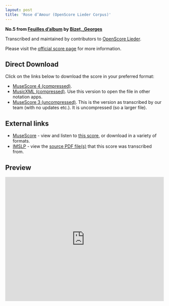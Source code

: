 ```yaml
---
layout: post
title: 'Rose d’Amour (OpenScore Lieder Corpus)'
---
```


__No.5 from [Feuilles d’album](https://fourscoreandmore.org/OpenScore/Bizet%2C_Georges/Feuilles_d%E2%80%99album/) by [Bizet,_Georges](https://fourscoreandmore.org/OpenScore/Bizet%2C_Georges)__

Transcribed and maintained by contributors to [OpenScore Lieder].

Please visit the [official score page] for more information.

[official score page]: https://musescore.com/openscore-lieder-corpus/scores/5079527
[OpenScore Lieder]: https://musescore.com/openscore-lieder-corpus

## Direct Download

Click on the links below to download the score in your preferred format:
- [MuseScore 4 (compressed)](https://fourscoreandmore.org/OpenScore/Bizet%2C_Georges/Feuilles_d%E2%80%99album/5_Rose_d%E2%80%99Amour.mscz).
- [MusicXML (compressed)](https://fourscoreandmore.org/OpenScore/Bizet%2C_Georges/Feuilles_d%E2%80%99album/5_Rose_d%E2%80%99Amour.mxl). Use this version to open the file in other notation apps.
- [MuseScore 3 (uncompressed)](https://raw.githubusercontent.com/OpenScore/Lieder/refs/heads/main/scores/Bizet%2C_Georges/Feuilles_d%E2%80%99album/5_Rose_d%E2%80%99Amour/lc5079527.mscx). This is the version as transcribed by our team (with no updates etc.). It is uncompressed (so a larger file).

## External links

- [MuseScore] - view and listen to [this score][MuseScore], or download in a variety of formats.
- [IMSLP] - view the [source PDF file(s)][IMSLP] that this score was transcribed from.

[MuseScore]: https://musescore.com/score/5079527
[IMSLP]: https://imslp.org/wiki/Special:ReverseLookup/83318

## Preview

<iframe width="100%" height="394" src="https://musescore.com/openscore-lieder-corpus/scores/5079527/embed" frameborder="0" allowfullscreen allow="autoplay; fullscreen"></iframe>
